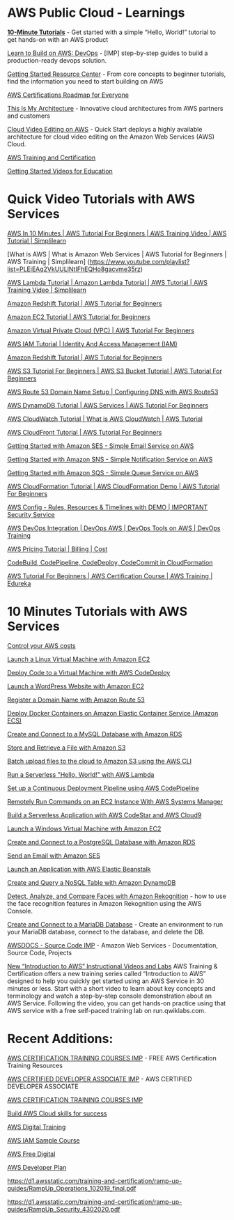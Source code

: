 # AWS Public Cloud - Learnings

[**10-Minute Tutorials**](https://aws.amazon.com/getting-started/tutorials/) - Get started with a simple “Hello, World!” tutorial to get hands-on with an AWS product

[Learn to Build on AWS: DevOps](https://aws.amazon.com/getting-started/use-cases/devops/?csl_l2b_do) - [IMP] step-by-step guides to build a production-ready devops solution.

[Getting Started Resource Center](https://aws.amazon.com/getting-started/) - From core concepts to beginner tutorials, find the information you need to start building on AWS

[AWS Certifications Roadmap for Everyone](https://www.youtube.com/watch?v=P2FKdqPbyk0)

[This Is My Architecture](https://aws.amazon.com/this-is-my-architecture/) - Innovative cloud architectures from AWS partners and customers

[Cloud Video Editing on AWS](https://aws.amazon.com/quickstart/architecture/cloud-video-editing/) - Quick Start deploys a highly available architecture for cloud video editing on the Amazon Web Services (AWS) Cloud.

[AWS Training and Certification](https://www.aws.training/Dashboard)

[Getting Started Videos for Education](https://aws.amazon.com/education/edu-getting-started-videos/)

# Quick Video Tutorials with AWS Services

[AWS In 10 Minutes | AWS Tutorial For Beginners | AWS Training Video | AWS Tutorial | Simplilearn](https://www.youtube.com/watch?v=r4YIdn2eTm4)

[What is AWS | What is Amazon Web Services | AWS Tutorial for Beginners | AWS Training | Simplilearn] (https://www.youtube.com/playlist?list=PLEiEAq2VkUULlNtIFhEQHo8gacvme35rz)

<!-- https://www.youtube.com/watch?v=EUFOW6a-_24 -->

[AWS Lambda Tutorial | Amazon Lambda Tutorial | AWS Tutorial | AWS Training Video | Simplilearn](https://www.youtube.com/results?search_query=aws+lambda+tutorial+for+beginners)

[Amazon Redshift Tutorial | AWS Tutorial for Beginners](https://www.youtube.com/results?search_query=aws+redshift+tutorial+for+beginners+)

[Amazon EC2 Tutorial | AWS Tutorial for Beginners](https://www.youtube.com/results?search_query=aws+ec2+tutorial+for+beginners)

[Amazon Virtual Private Cloud (VPC) | AWS Tutorial For Beginners](https://www.youtube.com/results?search_query=aws+vpc+tutorial+for+beginners)

[AWS IAM Tutorial | Identity And Access Management (IAM)](https://www.youtube.com/results?search_query=aws+iam+tutorial+for+beginners)

[Amazon Redshift Tutorial | AWS Tutorial for Beginners](https://www.youtube.com/results?search_query=aws+quicksight+tutorial+for+beginners)

[AWS S3 Tutorial For Beginners | AWS S3 Bucket Tutorial | AWS Tutorial For Beginners ](https://www.youtube.com/results?search_query=aws+s3+tutorial+for+beginners)

[AWS Route 53 Domain Name Setup | Configuring DNS with AWS Route53](https://www.youtube.com/results?search_query=aws+route53+tutorial+for+beginners)

[AWS DynamoDB Tutorial | AWS Services | AWS Tutorial For Beginners](https://www.youtube.com/results?search_query=aws+dynamodb+tutorial+for+beginners)

[AWS CloudWatch Tutorial | What is AWS CloudWatch | AWS Tutorial ](https://www.youtube.com/results?search_query=aws+cloudwatch+tutorial+for+beginners)

[AWS CloudFront Tutorial | AWS Tutorial For Beginners](https://www.youtube.com/results?search_query=aws+cloudfront+tutorial+for+beginners)

[Getting Started with Amazon SES - Simple Email Service on AWS](https://www.youtube.com/results?search_query=aws+ses+tutorial+for+beginners)

[Getting Started with Amazon SNS - Simple Notification Service on AWS](https://www.youtube.com/results?search_query=aws+sns+tutorial+for+beginners)

[Getting Started with Amazon SQS - Simple Queue Service on AWS](https://www.youtube.com/results?search_query=aws+sqs+tutorial+for+beginners)

[AWS CloudFormation Tutorial | AWS CloudFormation Demo | AWS Tutorial For Beginners](https://www.youtube.com/results?search_query=aws+cloudformation+tutorial+for+beginners)

[AWS Config - Rules, Resources & Timelines with DEMO | IMPORTANT Security Service](https://www.youtube.com/results?search_query=aws+config+tutorial+for+beginners)

[AWS DevOps Integration | DevOps AWS | DevOps Tools on AWS | DevOps Training](https://www.youtube.com/results?search_query=aws+devops+tutorial+for+beginners)

[AWS Pricing Tutorial | Billing | Cost](https://www.youtube.com/results?search_query=aws+billing+tutorial+for+beginners)

[CodeBuild, CodePipeline, CodeDeploy, CodeCommit in CloudFormation](https://www.youtube.com/playlist?list=PLSHbcVrx0dWvhaHOU9v2qnKftGkz2SUFq)

[AWS Tutorial For Beginners | AWS Certification Course | AWS Training | Edureka](https://www.youtube.com/playlist?list=PL9ooVrP1hQOFWxRJcGdCot7AgJu29SVV3)

# 10 Minutes Tutorials with AWS Services

[Control your AWS costs](https://aws.amazon.com/getting-started/tutorials/control-your-costs-free-tier-budgets/?trk=gs_card)

[Launch a Linux Virtual Machine with Amazon EC2](https://aws.amazon.com/getting-started/tutorials/launch-a-virtual-machine/?trk=gs_card)

[Deploy Code to a Virtual Machine with AWS CodeDeploy](https://aws.amazon.com/getting-started/tutorials/deploy-code-vm/?trk=gs_card)

[Launch a WordPress Website with Amazon EC2](https://aws.amazon.com/getting-started/tutorials/launch-a-wordpress-website/?trk=gs_card)

[Register a Domain Name with Amazon Route 53](https://aws.amazon.com/getting-started/tutorials/get-a-domain/?trk=gs_card)

[Deploy Docker Containers on Amazon Elastic Container Service (Amazon ECS)](https://aws.amazon.com/getting-started/tutorials/deploy-docker-containers/?trk=gs_card)

[Create and Connect to a MySQL Database with Amazon RDS](https://aws.amazon.com/getting-started/tutorials/create-mysql-db/?trk=gs_card)

[Store and Retrieve a File with Amazon S3](https://aws.amazon.com/getting-started/tutorials/backup-files-to-amazon-s3/?trk=gs_card)

[Batch upload files to the cloud to Amazon S3 using the AWS CLI](https://aws.amazon.com/getting-started/tutorials/backup-to-s3-cli/?trk=gs_card)

[Run a Serverless "Hello, World!" with AWS Lambda](https://aws.amazon.com/getting-started/tutorials/run-serverless-code/?trk=gs_card)

[Set up a Continuous Deployment Pipeline using AWS CodePipeline](https://aws.amazon.com/getting-started/tutorials/continuous-deployment-pipeline/?trk=gs_card)

[Remotely Run Commands on an EC2 Instance With AWS Systems Manager](https://aws.amazon.com/getting-started/tutorials/remotely-run-commands-ec2-instance-systems-manager/?trk=gs_card)

[Build a Serverless Application with AWS CodeStar and AWS Cloud9](https://aws.amazon.com/getting-started/tutorials/build-serverless-app-codestar-cloud9/?trk=gs_card)

[Launch a Windows Virtual Machine with Amazon EC2](https://aws.amazon.com/getting-started/tutorials/launch-windows-vm/?trk=gs_card)

[Create and Connect to a PostgreSQL Database with Amazon RDS](https://aws.amazon.com/getting-started/tutorials/create-connect-postgresql-db/?trk=gs_card)

[Send an Email with Amazon SES](https://aws.amazon.com/getting-started/tutorials/send-an-email/?trk=gs_card)

[Launch an Application with AWS Elastic Beanstalk](https://aws.amazon.com/getting-started/tutorials/launch-an-app/?trk=gs_card)

[Create and Query a NoSQL Table with Amazon DynamoDB](https://aws.amazon.com/getting-started/tutorials/create-nosql-table/?trk=gs_card)

[Detect, Analyze, and Compare Faces with Amazon Rekognition](https://aws.amazon.com/getting-started/tutorials/detect-analyze-compare-faces-rekognition/?trk=gs_card) - how to use the face recognition features in Amazon Rekognition using the AWS Console.

[Create and Connect to a MariaDB Database](https://aws.amazon.com/getting-started/tutorials/create-mariadb-db/?trk=gs_card) - 
Create an environment to run your MariaDB database, connect to the database, and delete the DB.

[AWSDOCS - Source Code IMP](https://github.com/awsdocs) - 
Amazon Web Services - Documentation, Source Code, Projects

[New “Introduction to AWS” Instructional Videos and Labs](https://aws.amazon.com/about-aws/whats-new/2014/01/14/new-introduction-to-aws-instructional-videos-and-labs/)
AWS Training & Certification offers a new training series called “Introduction to AWS” designed to help you quickly get started using an AWS Service in 30 minutes or less. Start with a short video to learn about key concepts and terminology and watch a step-by-step console demonstration about an AWS Service. Following the video, you can get hands-on practice using that AWS service with a free self-paced training lab on run.qwiklabs.com.

# Recent Additions:

[AWS CERTIFICATION TRAINING COURSES IMP](https://digitalcloud.training/aws-training-courses/) - 
FREE AWS Certification Training Resources

[AWS CERTIFIED DEVELOPER ASSOCIATE IMP](https://digitalcloud.training/certification-training/aws-developer-associate/) -
AWS CERTIFIED DEVELOPER ASSOCIATE

[AWS CERTIFICATION TRAINING COURSES IMP](https://digitalcloud.training/amazon-aws-free-certification-training-cloud-practitioner/)

[Build AWS Cloud skills for success](https://pages.awscloud.com/digital-learning-training-certification.html?sc_channel=ps&sc_campaign=global_digital_learning_campaign&sc_publisher=google&sc_detail=%2Baws%20%2Bvideos&sc_content=signupforaws.training&sc_country=in&sc_geo=apac&sc_category=aws_training&sc_segment=glbl-fy20-traincert_dlc_7&sc_outcome=aware&trk=glbl_fy20_traincert_dlc&s_kwcid=AL!4422!3!437852889058!b!!g!!%2Baws%20%2Bvideos&ef_id=Cj0KCQjwwr32BRD4ARIsAAJNf_1jh4Q6aQ-Kb_OuHy8NVXIVImWRan7WuuBBJPWY0IiMBgcLLk9tUgkaAkt2EALw_wcB:G:s&s_kwcid=AL!4422!3!437852889058!b!!g!!%2Baws%20%2Bvideos)


[AWS Digital Training](https://www.aws.training/LearningLibrary?filters=language%3A1&filters=classification%3A103&filters=classification%3A6&filters=digital%3A1&tab=view_all)

[AWS IAM Sample Course](https://www.aws.training/Details/Video?id=16448)

[AWS Free Digital](https://aws.amazon.com/training/course-descriptions/)

[AWS Developer Plan](https://d1.awsstatic.com/training-and-certification/ramp-up-guides/RampUp_Developer_2182020.pdf)

https://d1.awsstatic.com/training-and-certification/ramp-up-guides/RampUp_Operations_102019_final.pdf

https://d1.awsstatic.com/training-and-certification/ramp-up-guides/RampUp_Security_4302020.pdf




